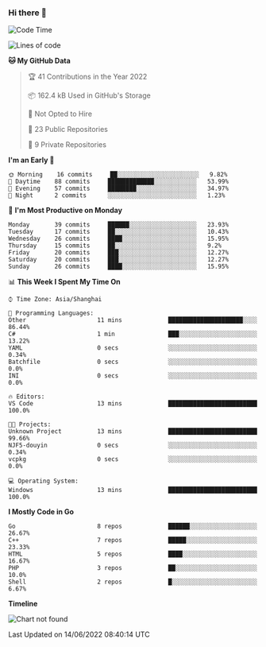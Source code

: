 ### Hi there 👋

<!--
**pinelliar/pinelliar** is a ✨ _special_ ✨ repository because its `README.md` (this file) appears on your GitHub profile.

Here are some ideas to get you started:

- 🔭 I’m currently working on ...
- 🌱 I’m currently learning ...
- 👯 I’m looking to collaborate on ...
- 🤔 I’m looking for help with ...
- 💬 Ask me about ...
- 📫 How to reach me: ...
- 😄 Pronouns: ...
- ⚡ Fun fact: ...
-->

<!--START_SECTION:waka-->
![Code Time](http://img.shields.io/badge/Code%20Time-1%2C024%20hrs%2015%20mins-blue)

![Lines of code](https://img.shields.io/badge/From%20Hello%20World%20I%27ve%20Written-37%20Thousand%20lines%20of%20code-blue)

**🐱 My GitHub Data** 

> 🏆 41 Contributions in the Year 2022
 > 
> 📦 162.4 kB Used in GitHub's Storage 
 > 
> 🚫 Not Opted to Hire
 > 
> 📜 23 Public Repositories 
 > 
> 🔑 9 Private Repositories  
 > 
**I'm an Early 🐤** 

```text
🌞 Morning    16 commits     ██░░░░░░░░░░░░░░░░░░░░░░░   9.82% 
🌆 Daytime    88 commits     █████████████░░░░░░░░░░░░   53.99% 
🌃 Evening    57 commits     ████████░░░░░░░░░░░░░░░░░   34.97% 
🌙 Night      2 commits      ░░░░░░░░░░░░░░░░░░░░░░░░░   1.23%

```
📅 **I'm Most Productive on Monday** 

```text
Monday       39 commits     ██████░░░░░░░░░░░░░░░░░░░   23.93% 
Tuesday      17 commits     ██░░░░░░░░░░░░░░░░░░░░░░░   10.43% 
Wednesday    26 commits     ████░░░░░░░░░░░░░░░░░░░░░   15.95% 
Thursday     15 commits     ██░░░░░░░░░░░░░░░░░░░░░░░   9.2% 
Friday       20 commits     ███░░░░░░░░░░░░░░░░░░░░░░   12.27% 
Saturday     20 commits     ███░░░░░░░░░░░░░░░░░░░░░░   12.27% 
Sunday       26 commits     ████░░░░░░░░░░░░░░░░░░░░░   15.95%

```


📊 **This Week I Spent My Time On** 

```text
⌚︎ Time Zone: Asia/Shanghai

💬 Programming Languages: 
Other                    11 mins             █████████████████████░░░░   86.44% 
C#                       1 min               ███░░░░░░░░░░░░░░░░░░░░░░   13.22% 
YAML                     0 secs              ░░░░░░░░░░░░░░░░░░░░░░░░░   0.34% 
Batchfile                0 secs              ░░░░░░░░░░░░░░░░░░░░░░░░░   0.0% 
INI                      0 secs              ░░░░░░░░░░░░░░░░░░░░░░░░░   0.0%

🔥 Editors: 
VS Code                  13 mins             █████████████████████████   100.0%

🐱‍💻 Projects: 
Unknown Project          13 mins             █████████████████████████   99.66% 
NJF5-douyin              0 secs              ░░░░░░░░░░░░░░░░░░░░░░░░░   0.34% 
vcpkg                    0 secs              ░░░░░░░░░░░░░░░░░░░░░░░░░   0.0%

💻 Operating System: 
Windows                  13 mins             █████████████████████████   100.0%

```

**I Mostly Code in Go** 

```text
Go                       8 repos             ██████░░░░░░░░░░░░░░░░░░░   26.67% 
C++                      7 repos             █████░░░░░░░░░░░░░░░░░░░░   23.33% 
HTML                     5 repos             ████░░░░░░░░░░░░░░░░░░░░░   16.67% 
PHP                      3 repos             ██░░░░░░░░░░░░░░░░░░░░░░░   10.0% 
Shell                    2 repos             █░░░░░░░░░░░░░░░░░░░░░░░░   6.67%

```


**Timeline**

![Chart not found](https://raw.githubusercontent.com/pastral1024/pastral1024/main/charts/bar_graph.png) 


 Last Updated on 14/06/2022 08:40:14 UTC
<!--END_SECTION:waka-->
